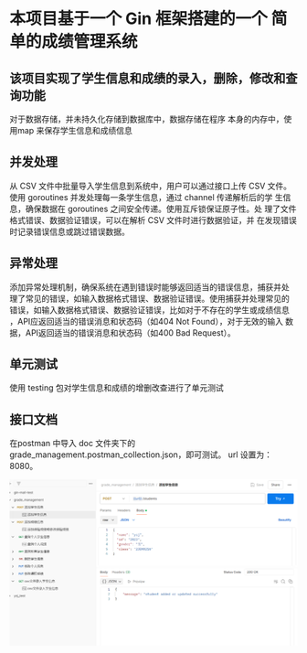 本项目基于一个 Gin 框架搭建的一个 简单的成绩管理系统
==

该项目实现了学生信息和成绩的录入，删除，修改和查询功能
-
对于数据存储，并未持久化存储到数据库中，数据存储在程序
本身的内存中，使用map 来保存学生信息和成绩信息

并发处理
-
从 CSV 文件中批量导入学生信息到系统中，用户可以通过接口上传 CSV 文件。
使用 goroutines 并发处理每一条学生信息，通过 channel 传递解析后的学
生信息，确保数据在 goroutines 之间安全传递。使用互斥锁保证原子性。处
理了文件格式错误、数据验证错误，可以在解析 CSV 文件时进行数据验证，并
在发现错误时记录错误信息或跳过错误数据。

异常处理
-
添加异常处理机制，确保系统在遇到错误时能够返回适当的错误信息，捕获并处
理了常见的错误，如输入数据格式错误、数据验证错误。使用捕获并处理常见的
错误，如输入数据格式错误、数据验证错误，比如对于不存在的学生或成绩信息
，API应返回适当的错误消息和状态码（如404 Not Found），对于无效的输入
数据，API返回适当的错误消息和状态码（如400 Bad Request）。

单元测试
-
使用 testing 包对学生信息和成绩的增删改查进行了单元测试


接口文档
-
在postman 中导入 doc 文件夹下的grade_management.postman_collection.json，即可测试。
url 设置为：8080。

![学生信息录入](https://github.com/yehan5555/grade_management/blob/master/doc/luru.png)













